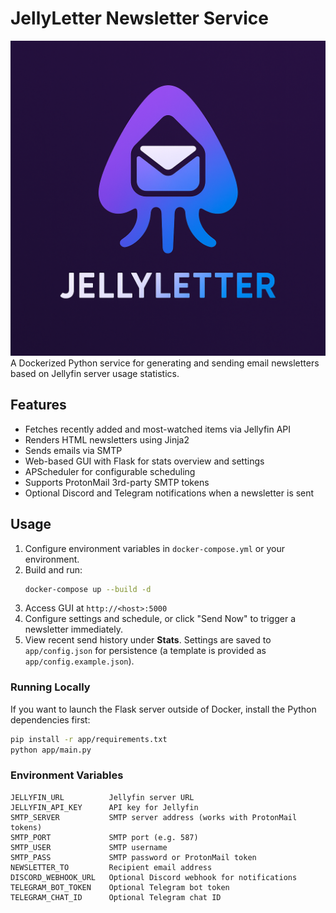 # JellyLetter Newsletter Service
![Jellyletter Icon](app/static/jellyletter.png)
A Dockerized Python service for generating and sending email newsletters based on Jellyfin server usage statistics.

## Features

- Fetches recently added and most-watched items via Jellyfin API
- Renders HTML newsletters using Jinja2
- Sends emails via SMTP
- Web-based GUI with Flask for stats overview and settings
- APScheduler for configurable scheduling
- Supports ProtonMail 3rd-party SMTP tokens
- Optional Discord and Telegram notifications when a newsletter is sent

## Usage

1. Configure environment variables in `docker-compose.yml` or your environment.
2. Build and run:
   ```bash
   docker-compose up --build -d
   ```
3. Access GUI at `http://<host>:5000`
4. Configure settings and schedule, or click "Send Now" to trigger a newsletter immediately.
5. View recent send history under **Stats**.
   Settings are saved to `app/config.json` for persistence (a template is
   provided as `app/config.example.json`).

### Running Locally

If you want to launch the Flask server outside of Docker, install the Python dependencies first:

```bash
pip install -r app/requirements.txt
python app/main.py
```

### Environment Variables

```
JELLYFIN_URL          Jellyfin server URL
JELLYFIN_API_KEY      API key for Jellyfin
SMTP_SERVER           SMTP server address (works with ProtonMail tokens)
SMTP_PORT             SMTP port (e.g. 587)
SMTP_USER             SMTP username
SMTP_PASS             SMTP password or ProtonMail token
NEWSLETTER_TO         Recipient email address
DISCORD_WEBHOOK_URL   Optional Discord webhook for notifications
TELEGRAM_BOT_TOKEN    Optional Telegram bot token
TELEGRAM_CHAT_ID      Optional Telegram chat ID
```
